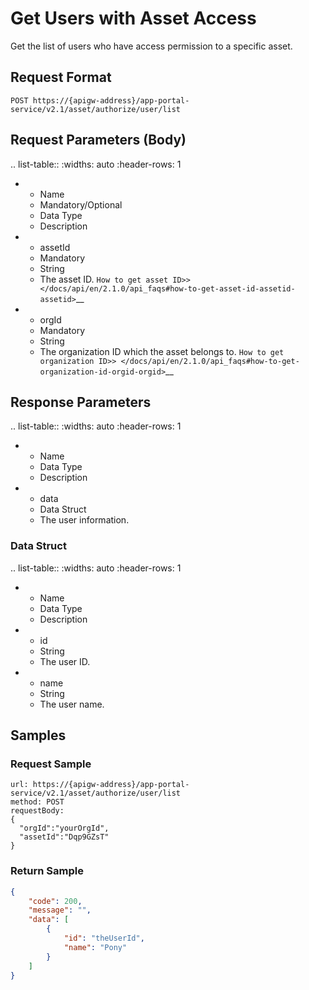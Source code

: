 # Get Users with Asset Access 

Get the list of users who have access permission to a specific asset.

## Request Format

```
POST https://{apigw-address}/app-portal-service/v2.1/asset/authorize/user/list
```

## Request Parameters (Body)

.. list-table::
   :widths: auto
   :header-rows: 1

   * - Name
     - Mandatory/Optional
     - Data Type
     - Description
   * - assetId
     - Mandatory
     - String
     - The asset ID. `How to get asset ID>> </docs/api/en/2.1.0/api_faqs#how-to-get-asset-id-assetid-assetid>`__
   * - orgId
     - Mandatory
     - String
     - The organization ID which the asset belongs to. `How to get organization ID>> </docs/api/en/2.1.0/api_faqs#how-to-get-organization-id-orgid-orgid>`__


## Response Parameters

.. list-table::
   :widths: auto
   :header-rows: 1

   * - Name
     - Data Type
     - Description
   * - data
     - Data Struct
     - The user information.


### Data Struct

.. list-table::
   :widths: auto
   :header-rows: 1

   * - Name
     - Data Type
     - Description
   * - id
     - String
     - The user ID.
   * - name
     - String
     - The user name.


## Samples

### Request Sample

```
url: https://{apigw-address}/app-portal-service/v2.1/asset/authorize/user/list
method: POST
requestBody:
{
  "orgId":"yourOrgId",
  "assetId":"Dqp9GZsT"
}
```


### Return Sample

```json
{
    "code": 200,
    "message": "",
    "data": [
        {
            "id": "theUserId",
            "name": "Pony"
        }
    ]
}
```
